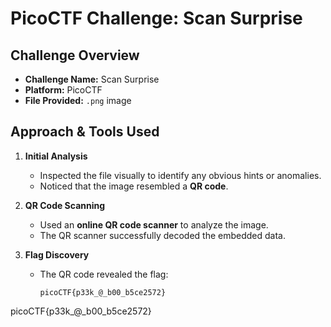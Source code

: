 # PicoCTF Challenge: Scan Surprise

## Challenge Overview

- **Challenge Name:** Scan Surprise
- **Platform:** PicoCTF
- **File Provided:** `.png` image

## Approach & Tools Used

1. **Initial Analysis**

   - Inspected the file visually to identify any obvious hints or anomalies.
   - Noticed that the image resembled a **QR code**.

2. **QR Code Scanning**

   - Used an **online QR code scanner** to analyze the image.
   - The QR scanner successfully decoded the embedded data.

3. **Flag Discovery**

   - The QR code revealed the flag:
     ```
     picoCTF{p33k_@_b00_b5ce2572}
     ```

picoCTF{p33k\_@\_b00\_b5ce2572}

```
